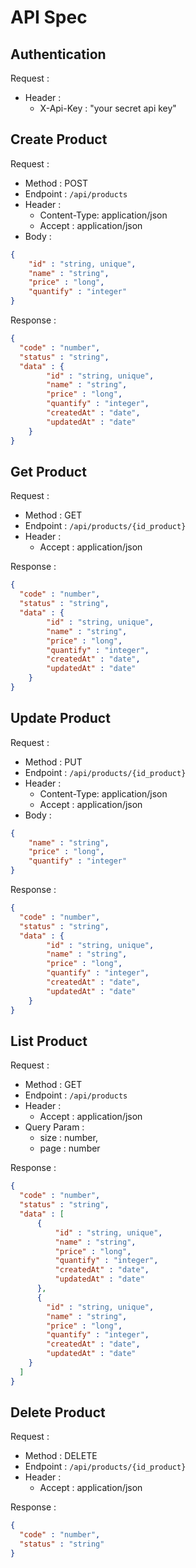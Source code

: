 # API Spec

## Authentication

Request :
- Header :
  - X-Api-Key : "your secret api key"

## Create Product

Request :
- Method : POST
- Endpoint : `/api/products`
- Header :
  - Content-Type: application/json
  - Accept : application/json
- Body :

```json
{
    "id" : "string, unique",
    "name" : "string",
    "price" : "long",
    "quantify" : "integer"
}
```

Response :

```json
{
  "code" : "number",
  "status" : "string",
  "data" : {
        "id" : "string, unique",
        "name" : "string",
        "price" : "long",
        "quantify" : "integer",
        "createdAt" : "date",
        "updatedAt" : "date"
    }
}
```

## Get Product

Request :
- Method : GET
- Endpoint : `/api/products/{id_product}`
- Header :
  - Accept : application/json

Response :

```json
{
  "code" : "number",
  "status" : "string",
  "data" : {
        "id" : "string, unique",
        "name" : "string",
        "price" : "long",
        "quantify" : "integer",
        "createdAt" : "date",
        "updatedAt" : "date"
    }
}
```

## Update Product

Request :
- Method : PUT
- Endpoint : `/api/products/{id_product}`
- Header :
  - Content-Type: application/json
  - Accept : application/json
- Body :

```json
{
    "name" : "string",
    "price" : "long",
    "quantify" : "integer"
}
```

Response :

```json
{
  "code" : "number",
  "status" : "string",
  "data" : {
        "id" : "string, unique",
        "name" : "string",
        "price" : "long",
        "quantify" : "integer",
        "createdAt" : "date",
        "updatedAt" : "date"
    }
}
```

## List Product

Request :
- Method : GET
- Endpoint : `/api/products`
- Header :
  - Accept : application/json
- Query Param :
  - size : number,
  - page : number

Response :

```json
{
  "code" : "number",
  "status" : "string",
  "data" : [
      {
          "id" : "string, unique",
          "name" : "string",
          "price" : "long",
          "quantify" : "integer",
          "createdAt" : "date",
          "updatedAt" : "date"
      },
      {
        "id" : "string, unique",
        "name" : "string",
        "price" : "long",
        "quantify" : "integer",
        "createdAt" : "date",
        "updatedAt" : "date"
    }
  ]
}
```

## Delete Product

Request :
- Method : DELETE
- Endpoint : `/api/products/{id_product}`
- Header :
  - Accept : application/json

Response :

```json
{
  "code" : "number",
  "status" : "string"
}
```